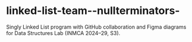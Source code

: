 # linked-list-team--nullterminators-
Singly Linked List program with GitHub collaboration and Figma diagrams for Data Structures Lab (INMCA 2024–29, S3).
